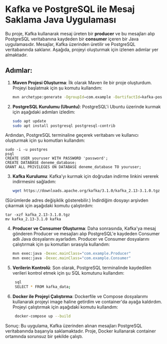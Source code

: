 # Kafka ve PostgreSQL ile Mesaj Saklama Java Uygulaması

Bu proje, Kafka kullanarak mesaj üreten bir **producer** ve bu mesajları alıp PostgreSQL veritabanına kaydeden bir **consumer** içeren bir Java uygulamasıdır. Mesajlar, Kafka üzerinden üretilir ve PostgreSQL veritabanında saklanır. Aşağıda, projeyi oluşturmak için izlenen adımlar yer almaktadır.

## Adımlar:

1. **Maven Projesi Oluşturma**:
   İlk olarak Maven ile bir proje oluşturdum. Projeyi başlatmak için şu komutu kullandım:
   ```bash
   mvn archetype:generate -DgroupId=com.example -DartifactId=kafka-postgres-example -DarchetypeArtifactId=maven-archetype-quickstart -DinteractiveMode=false
2. **PostgreSQL Kurulumu (Ubuntu)**:
   PostgreSQL'i Ubuntu üzerinde kurmak için aşağıdaki adımları izledim:
   ```bash
   sudo apt update
   sudo apt install postgresql postgresql-contrib
  Ardından, PostgreSQL terminaline geçerek veritabanı ve kullanıcı oluşturmak için şu komutları kullandım:
  
    sudo -i -u postgres
    psql
    CREATE USER youruser WITH PASSWORD 'password';
    CREATE DATABASE deneme_database;
    GRANT ALL PRIVILEGES ON DATABASE deneme_database TO youruser;
3. **Kafka Kurulumu**:
   Kafka'yı kurmak için doğrudan indirme linkini vererek indirmesini sağladım:
   ```bash
   wget https://downloads.apache.org/kafka/3.1.0/kafka_2.13-3.1.0.tgz
(Sürümlerde adres değişiklik gösterebilir.) İndirdiğim dosyayı arşivden çıkarmak için aşağıdaki komutu çalıştırdım:

    tar -xzf kafka_2.13-3.1.0.tgz
    mv kafka_2.13-3.1.0 kafka
4. **Producer ve Consumer Oluşturma**:
   Daha sonrasında, Kafka'ya mesaj gönderen Producer ve mesajları alıp PostgreSQL'e kaydeden Consumer adlı Java dosyalarını ayarladım. Producer ve Consumer dosyalarını çalıştırmak için şu komutları sırasıyla kullandım:
   ```bash
   mvn exec:java -Dexec.mainClass="com.example.Producer"
   mvn exec:java -Dexec.mainClass="com.example.Consumer"
5. **Verilerin Kontrolü**:
   Son olarak, PostgreSQL terminalinde kaydedilen verileri kontrol etmek için şu SQL komutunu kullandım:
   ```bash 
    sql
    SELECT * FROM kafka_data;
6. **Docker ile Projeyi Çalıştırma**:
   Dockerfile ve Compose dosyalarımı kullanarak projeyi image haline getirdim ve container'da ayağa kaldırdım. Projeyi çalıştırmak için aşağıdaki komutu kullandım:
   ```bash
    docker-compose up --build
Sonuç:
Bu uygulama, Kafka üzerinden alınan mesajları PostgreSQL veritabanında başarıyla saklamaktadır. Proje, Docker kullanarak container ortamında sorunsuz bir şekilde çalıştı.
